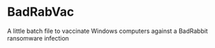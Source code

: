 # BadRabVac
A little batch file to vaccinate Windows computers against a BadRabbit ransomware infection
